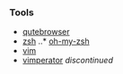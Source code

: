### Tools
* [qutebrowser](https://qutebrowser.org/)
* [zsh](http://zsh.org)
..* [oh-my-zsh](https://github.com/robbyrussell/oh-my-zsh/)
* [vim](http://www.vim.org/)
* [vimperator](https://github.com/vimperator/vimperator-labs) _discontinued_
